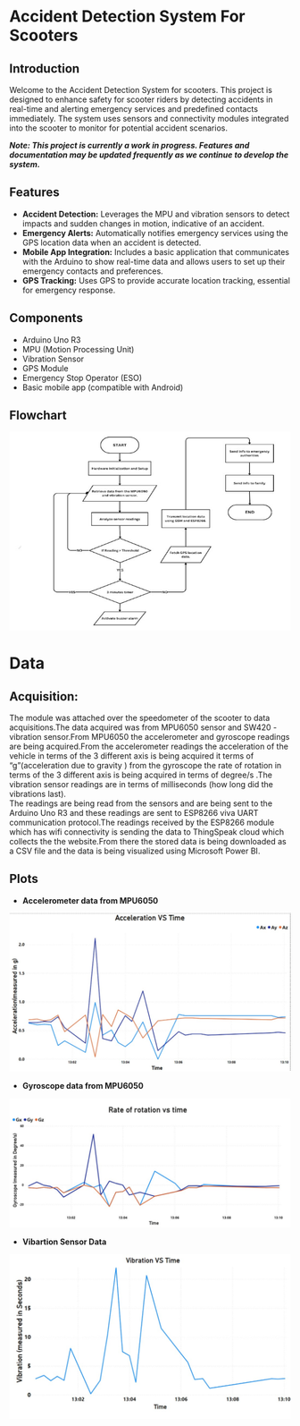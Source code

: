 # Accident Detection System For Scooters

## Introduction
Welcome to the Accident Detection System for scooters. This project is designed to enhance safety for scooter riders by detecting accidents in real-time and alerting emergency services and predefined contacts immediately. The system uses sensors and connectivity modules integrated into the scooter to monitor for potential accident scenarios.

***Note: This project is currently a work in progress. Features and documentation may be updated frequently as we continue to develop the system.***

## Features
- **Accident Detection:** Leverages the MPU and vibration sensors to detect impacts and sudden changes in motion, indicative of an accident.
- **Emergency Alerts:** Automatically notifies emergency services using the GPS location data when an accident is detected.
- **Mobile App Integration:** Includes a basic application that communicates with the Arduino to show real-time data and allows users to set up their emergency contacts and preferences.
- **GPS Tracking:** Uses GPS to provide accurate location tracking, essential for emergency response.

## Components
- Arduino Uno R3
- MPU (Motion Processing Unit)
- Vibration Sensor
- GPS Module
- Emergency Stop Operator (ESO)
- Basic mobile app (compatible with Android)

## Flowchart
![Flowchart](./flowchart.jpg)

# Data 
## Acquisition: 
The module was attached over the speedometer of the scooter to data acquisitions.The data acquired was from MPU6050 sensor and  SW420 -vibration sensor.From MPU6050 the accelerometer and gyroscope readings are being acquired.From the accelerometer readings the acceleration of the vehicle in terms of the 3 different axis is being acquired it terms of “g”(acceleration due to gravity ) from the gyroscope the rate of rotation in terms of the 3 different axis is being acquired in terms of degree/s .The vibration sensor readings are in terms of milliseconds (how long did the vibrations last).<br>
The readings are being read from the sensors and are being sent to the Arduino Uno R3 and these readings are sent to ESP8266 viva UART communication protocol.The readings received by the ESP8266 module which has wifi connectivity is sending the data to ThingSpeak cloud which collects the the website.From there the stored data is being downloaded as a CSV file and the data is being visualized using Microsoft Power BI.

## Plots
+ **Accelerometer data from MPU6050**

![Accel.data](./Accelrometer.jpg)

+ **Gyroscope data from MPU6050**

![Gyro data](./Gyroscope.jpg)

+ **Vibartion Sensor Data**

![Vibr. data](./Vibration_sensor.jpg)




  
